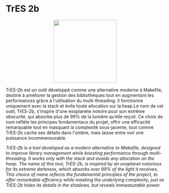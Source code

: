 # TrES 2b

<p align="center">
    <img src="/assets/TrES2b.gif" width="200">
</p>

TrES-2b est un outil développé comme une alternative moderne à Makefile, destiné à améliorer la gestion des bibliothèques tout en augmentant les performances grâce à l'utilisation du multi-threading. Il fonctionne uniquement avec la stack et évite toute allocation sur la heap.Le nom de cet outil, TrES-2b, s'inspire d'une exoplanète notoire pour son extrême obscurité, qui absorbe plus de 99% de la lumière qu’elle reçoit. Ce choix de nom reflète les principes fondamentaux du projet, offrir une efficacité remarquable tout en masquant la complexité sous-jacente, tout comme TrES-2b cache ses détails dans l'ombre, mais laisse entre voir une puissance incommensurable.

*TrES-2b is a tool developed as a modern alternative to Makefile, designed to improve library management while boosting performance through multi-threading. It works only with the stack and avoids any allocation on the heap. The name of this tool, TrES-2b, is inspired by an exoplanet notorious for its extreme darkness, which absorbs over 99% of the light it receives. This choice of name reflects the fundamental principles of the project, to offer remarkable efficiency while masking the underlying complexity, just as TrES-2b hides its details in the shadows, but reveals immeasurable power.*
